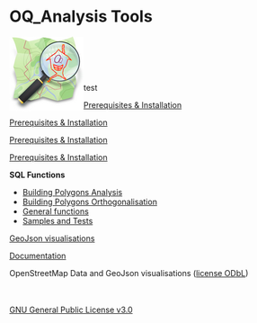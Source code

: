 # OQ_Analysis Tools         

<img  align="left" width="132" height="132" src="img/OQi_132.png">
<br /><br /><br /><br />

test

<a href='https://github.com/pierzen/OQ_Analysis/tree/master/docs/Installation.md'>Prerequisites & Installation</a>

[Prerequisites & Installation](OQ_Analysis/tree/master/docs/Installation.md)

[Prerequisites & Installation](../tree/master/docs/Installation.md)

[Prerequisites & Installation](https://github.com/pierzen/OQ_Analysis/tree/master/docs/Installation.md)

**SQL Functions** 
- [Building Polygons Analysis](https://github.com/pierzen/OQ_Analysis/tree/master/sql/Analysis)
- [Building Polygons Orthogonalisation](https://github.com/pierzen/OQ_Analysis/tree/master/sql/Orthogonal)
- [General functions](https://github.com/pierzen/OQ_Analysis/tree/master/sql/commons)
- [Samples and Tests](https://github.com/pierzen/OQ_Analysis/tree/master/sql/test)

[GeoJson visualisations](https://github.com/pierzen/OQ_Analysis/tree/master/sql/test/geojson)

[Documentation](https://github.com/pierzen/OQ_Analysis/tree/master/docs/OQ_Building_Analysis%20-%20Buildings%20Topological%20evaluation%20and%20Form%20analysis.md)

OpenStreetMap Data and GeoJson visualisations ([license ODbL](https://www.openstreetmap.org/copyright))

<br /><br />
[GNU General Public License v3.0](https://github.com/pierzen/OQ_Analysis/tree/master/LICENSE)

